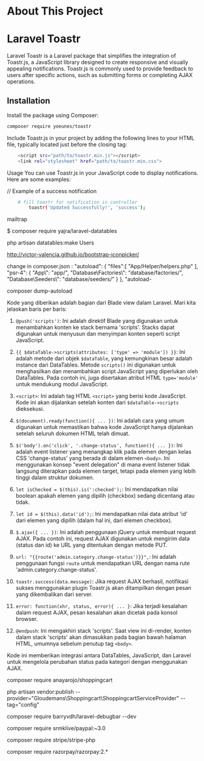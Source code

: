 # About This Project 

# Laravel Toastr

Laravel Toastr is a Laravel package that simplifies the integration of Toastr.js, a JavaScript library designed to create responsive and visually appealing notifications. Toastr.js is commonly used to provide feedback to users after specific actions, such as submitting forms or completing AJAX operations.

## Installation

Install the package using Composer:

```bash
composer require yoeunes/toastr
```

Include Toastr.js in your project by adding the following lines to your HTML file, typically located just before the closing </body> tag:

```bash
    <script src="path/to/toastr.min.js"></script>
    <link rel="stylesheet" href="path/to/toastr.min.css">
```

Usage
You can use Toastr.js in your JavaScript code to display notifications. Here are some examples:

// Example of a success notification
```bash
    # fill toastr for notification in controller 
        toastr('Updated Successfully!', 'success');
```





mailtrap

$ composer require yajra/laravel-datatables

php artisan datatables:make Users

http://victor-valencia.github.io/bootstrap-iconpicker/

change in composer.json :
"autoload": {
        "files":[
            "App/Helper/helpers.php"
        ],
        "psr-4": {
            "App\\": "app/",
            "Database\\Factories\\": "database/factories/",
            "Database\\Seeders\\": "database/seeders/"
        }
    },
    "autoload-

composer dump-autoload

Kode yang diberikan adalah bagian dari Blade view dalam Laravel. Mari kita jelaskan baris per baris:

1. `@push('scripts')`: Ini adalah direktif Blade yang digunakan untuk menambahkan konten ke stack bernama 'scripts'. Stacks dapat digunakan untuk menyusun dan menyimpan konten seperti script JavaScript.

2. `{{ $dataTable->scripts(attributes: ['type' => 'module']) }}`: Ini adalah metode dari objek `$dataTable`, yang kemungkinan besar adalah instance dari DataTables. Metode `scripts()` ini digunakan untuk menghasilkan dan menambahkan script JavaScript yang diperlukan oleh DataTables. Pada contoh ini, juga disertakan atribut HTML `type='module'` untuk mendukung modul JavaScript.

3. `<script>`: Ini adalah tag HTML `<script>` yang berisi kode JavaScript. Kode ini akan dijalankan setelah konten dari `$dataTable->scripts` dieksekusi.

4. `$(document).ready(function(){ ... })`: Ini adalah cara yang umum digunakan untuk memastikan bahwa kode JavaScript hanya dijalankan setelah seluruh dokumen HTML telah dimuat.

5. `$('body').on('click', '.change-status', function(){ ... })`: Ini adalah event listener yang menangkap klik pada elemen dengan kelas CSS 'change-status' yang berada di dalam elemen `<body>`. Ini menggunakan konsep "event delegation" di mana event listener tidak langsung diterapkan pada elemen target, tetapi pada elemen yang lebih tinggi dalam struktur dokumen.

6. `let isChecked = $(this).is(':checked');`: Ini mendapatkan nilai boolean apakah elemen yang dipilih (checkbox) sedang dicentang atau tidak.

7. `let id = $(this).data('id');`: Ini mendapatkan nilai data atribut 'id' dari elemen yang dipilih (dalam hal ini, dari elemen checkbox).

8. `$.ajax({ ... })`: Ini adalah penggunaan jQuery untuk membuat request AJAX. Pada contoh ini, request AJAX digunakan untuk mengirim data (status dan id) ke URL yang ditentukan dengan metode PUT.

9. `url: "{{route('admin.category.change-status')}}",`: Ini adalah penggunaan fungsi `route` untuk mendapatkan URL dengan nama rute 'admin.category.change-status'.

10. `toastr.success(data.message)`: Jika request AJAX berhasil, notifikasi sukses menggunakan plugin Toastr.js akan ditampilkan dengan pesan yang dikembalikan dari server.

11. `error: function(xhr, status, error){ ... }`: Jika terjadi kesalahan dalam request AJAX, pesan kesalahan akan dicetak pada konsol browser.

12. `@endpush`: Ini mengakhiri stack 'scripts'. Saat view ini di-render, konten dalam stack 'scripts' akan dimasukkan pada bagian bawah halaman HTML, umumnya sebelum penutup tag `<body>`.

Kode ini memberikan integrasi antara DataTables, JavaScript, dan Laravel untuk mengelola perubahan status pada kategori dengan menggunakan AJAX.


composer require anayarojo/shoppingcart

php artisan vendor:publish --provider="Gloudemans\Shoppingcart\ShoppingcartServiceProvider" --tag="config"

composer require barryvdh/laravel-debugbar --dev

composer require srmklive/paypal:~3.0



composer require stripe/stripe-php

composer require razorpay/razorpay:2.*